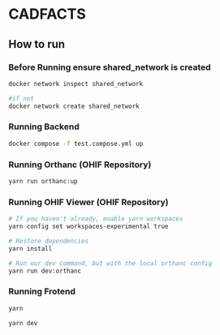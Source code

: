 # CADFACTS 

## How to run

### Before Running ensure shared_network is created

```sh
docker network inspect shared_network

#if not
docker network create shared_network
```


### Running Backend

```sh
docker compose -f test.compose.yml up
```

### Running Orthanc (OHIF Repository)

```sh
yarn run orthanc:up
```

### Running OHIF Viewer (OHIF Repository)

```sh
# If you haven't already, enable yarn workspaces
yarn config set workspaces-experimental true

# Restore dependencies
yarn install

# Run our dev command, but with the local orthanc config
yarn run dev:orthanc
```

### Running Frotend

```sh
yarn

yarn dev
```
